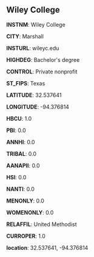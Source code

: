 
Wiley College
---
**INSTNM**: Wiley College

**CITY**: Marshall

**INSTURL**: wileyc.edu

**HIGHDEG**: Bachelor's degree

**CONTROL**: Private nonprofit

**ST_FIPS**: Texas

**LATITUDE**: 32.537641

**LONGITUDE**: -94.376814

**HBCU**: 1.0

**PBI**: 0.0

**ANNHI**: 0.0

**TRIBAL**: 0.0

**AANAPII**: 0.0

**HSI**: 0.0

**NANTI**: 0.0

**MENONLY**: 0.0

**WOMENONLY**: 0.0

**RELAFFIL**: United Methodist

**CURROPER**: 1.0

**location**: 32.537641, -94.376814